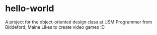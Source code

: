# hello-world
A project for the object-oriented design class at USM
Programmer from Biddeford, Maine
Likes to create video games :D
